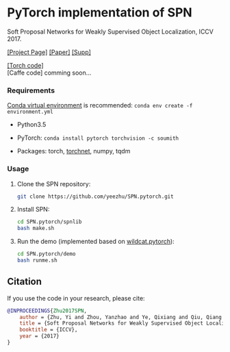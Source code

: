 # PyTorch implementation of SPN

Soft Proposal Networks for Weakly Supervised Object Localization, ICCV 2017.

[[Project Page]](http://yzhu.work/spn) [[Paper]](https://arxiv.org/pdf/1709.01829) [[Supp]](http://yzhu.work/pdffiles/SPN_Supp.pdf) 

[[Torch code]](https://github.com/ZhouYanzhao/SPN)  
[Caffe code] comming soon...

### Requirements
[Conda virtual environment](https://conda.io/docs/user-guide/tasks/manage-environments.html) is recommended:
    `conda env create -f environment.yml`

* Python3.5
* PyTorch: `conda install pytorch torchvision -c soumith`

* Packages: torch, [torchnet](https://github.com/pytorch/tnt), numpy, tqdm 

### Usage

1. Clone the SPN repository: 
    ```bash
    git clone https://github.com/yeezhu/SPN.pytorch.git
    ```

2. Install SPN: 
    ```bash
    cd SPN.pytorch/spnlib
    bash make.sh
    ```

3. Run the demo (implemented based on [wildcat.pytorch](https://github.com/durandtibo/wildcat.pytorch)): 
    ```bash
    cd SPN.pytorch/demo
    bash runme.sh
    ```

## Citation 
If you use the code in your research, please cite:
```bibtex
@INPROCEEDINGS{Zhu2017SPN,
    author = {Zhu, Yi and Zhou, Yanzhao and Ye, Qixiang and Qiu, Qiang and Jiao, Jianbin},
    title = {Soft Proposal Networks for Weakly Supervised Object Localization},
    booktitle = {ICCV},
    year = {2017}
}
```
